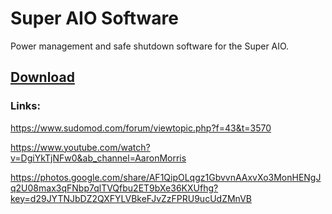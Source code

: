 # Super AIO Software
Power management and safe shutdown software for the Super AIO.

## [Download](https://github.com/kiteretro/Super-AIO/releases)

### Links:

https://www.sudomod.com/forum/viewtopic.php?f=43&t=3570

https://www.youtube.com/watch?v=DgiYkTjNFw0&ab_channel=AaronMorris

https://photos.google.com/share/AF1QipOLqgz1GbvvnAAxvXo3MonHENgJq2U08max3qFNbp7qlTVQfbu2ET9bXe36KXUfhg?key=d29JYTNJbDZ2QXFYLVBkeFJvZzFPRU9ucUdZMnVB

